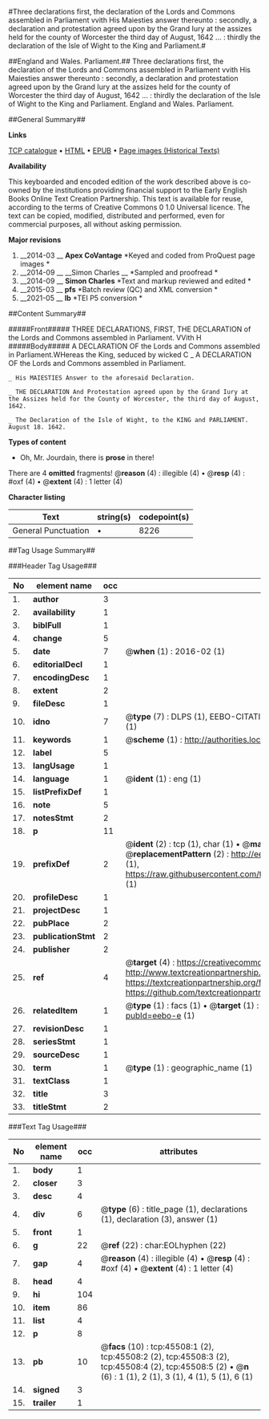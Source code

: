 #Three declarations first, the declaration of the Lords and Commons assembled in Parliament vvith His Maiesties answer thereunto : secondly, a declaration and protestation agreed upon by the Grand Iury at the assizes held for the county of Worcester the third day of August, 1642 ... : thirdly the declaration of the Isle of Wight to the King and Parliament.#

##England and Wales. Parliament.##
Three declarations first, the declaration of the Lords and Commons assembled in Parliament vvith His Maiesties answer thereunto : secondly, a declaration and protestation agreed upon by the Grand Iury at the assizes held for the county of Worcester the third day of August, 1642 ... : thirdly the declaration of the Isle of Wight to the King and Parliament.
England and Wales. Parliament.

##General Summary##

**Links**

[TCP catalogue](http://www.ota.ox.ac.uk/tcp/)  • 
[HTML](http://tei.it.ox.ac.uk/tcp/Texts-HTML/free/A38/A38137.html)  • 
[EPUB](http://tei.it.ox.ac.uk/tcp/Texts-EPUB/free/A38/A38137.epub) • 
[Page images (Historical Texts)](https://historicaltexts.jisc.ac.uk/eebo-10693589e)

**Availability**

This keyboarded and encoded edition of the work described above is co-owned by the
    institutions providing financial support to the Early English Books Online Text Creation
    Partnership. This text is available for reuse, according to the terms of  Creative Commons 0 1.0 Universal
    licence. The text can be copied, modified, distributed and performed, even for commercial
    purposes, all without asking permission.

**Major revisions**

1. __2014-03 __ __Apex CoVantage__ *Keyed and coded from ProQuest page images *
1. __2014-09 __ __Simon Charles __ *Sampled and proofread *
1. __2014-09 __ __Simon Charles__ *Text and markup reviewed and edited *
1. __2015-03 __ __pfs__ *Batch review (QC) and XML conversion *
1. __2021-05 __ __lb__ *TEI P5 conversion *

##Content Summary##

#####Front#####
THREE DECLARATIONS, FIRST, THE DECLARATION of the Lords and Commons assembled in Parliament. VVith H
#####Body#####
A DECLARATION OF the Lords and Commons assembled in Parliament.WHereas the King, seduced by wicked C
    _ A DECLARATION OF the Lords and Commons assembled in Parliament.

    _ His MAIESTIES Answer to the aforesaid Declaration.

    _ THE DECLARATION And Protestation agreed upon by the Grand Iury at the Assizes held for the County of Worcester, the third day of August, 1642.

    _ The Declaration of the Isle of Wight, to the KING and PARLIAMENT. August 18. 1642.

**Types of content**

  * Oh, Mr. Jourdain, there is **prose** in there!

There are 4 **omitted** fragments! 
 @__reason__ (4) : illegible (4)  •  @__resp__ (4) : #oxf (4)  •  @__extent__ (4) : 1 letter (4)

**Character listing**


|Text|string(s)|codepoint(s)|
|---|---|---|
|General Punctuation|•|8226|

##Tag Usage Summary##

###Header Tag Usage###

|No|element name|occ|attributes|
|---|---|---|---|
|1.|__author__|3||
|2.|__availability__|1||
|3.|__biblFull__|1||
|4.|__change__|5||
|5.|__date__|7| @__when__ (1) : 2016-02 (1)|
|6.|__editorialDecl__|1||
|7.|__encodingDesc__|1||
|8.|__extent__|2||
|9.|__fileDesc__|1||
|10.|__idno__|7| @__type__ (7) : DLPS (1), EEBO-CITATION (1), VID (1), EEBO-PROQUEST (1), STC (2), OCLC (1)|
|11.|__keywords__|1| @__scheme__ (1) : http://authorities.loc.gov/ (1)|
|12.|__label__|5||
|13.|__langUsage__|1||
|14.|__language__|1| @__ident__ (1) : eng (1)|
|15.|__listPrefixDef__|1||
|16.|__note__|5||
|17.|__notesStmt__|2||
|18.|__p__|11||
|19.|__prefixDef__|2| @__ident__ (2) : tcp (1), char (1)  •  @__matchPattern__ (2) : ([0-9\-]+):([0-9IVX]+) (1), (.+) (1)  •  @__replacementPattern__ (2) : http://eebo.chadwyck.com/downloadtiff?vid=$1&page=$2 (1), https://raw.githubusercontent.com/textcreationpartnership/Texts/master/tcpchars.xml#$1 (1)|
|20.|__profileDesc__|1||
|21.|__projectDesc__|1||
|22.|__pubPlace__|2||
|23.|__publicationStmt__|2||
|24.|__publisher__|2||
|25.|__ref__|4| @__target__ (4) : https://creativecommons.org/publicdomain/zero/1.0/ (1), http://www.textcreationpartnership.org/docs/. (1), https://textcreationpartnership.org/faq/#faq05 (1), https://github.com/textcreationpartnership (1)|
|26.|__relatedItem__|1| @__type__ (1) : facs (1)  •  @__target__ (1) : https://data.historicaltexts.jisc.ac.uk/view?pubId=eebo-e (1)|
|27.|__revisionDesc__|1||
|28.|__seriesStmt__|1||
|29.|__sourceDesc__|1||
|30.|__term__|1| @__type__ (1) : geographic_name (1)|
|31.|__textClass__|1||
|32.|__title__|3||
|33.|__titleStmt__|2||


###Text Tag Usage###

|No|element name|occ|attributes|
|---|---|---|---|
|1.|__body__|1||
|2.|__closer__|3||
|3.|__desc__|4||
|4.|__div__|6| @__type__ (6) : title_page (1), declarations (1), declaration (3), answer (1)|
|5.|__front__|1||
|6.|__g__|22| @__ref__ (22) : char:EOLhyphen (22)|
|7.|__gap__|4| @__reason__ (4) : illegible (4)  •  @__resp__ (4) : #oxf (4)  •  @__extent__ (4) : 1 letter (4)|
|8.|__head__|4||
|9.|__hi__|104||
|10.|__item__|86||
|11.|__list__|4||
|12.|__p__|8||
|13.|__pb__|10| @__facs__ (10) : tcp:45508:1 (2), tcp:45508:2 (2), tcp:45508:3 (2), tcp:45508:4 (2), tcp:45508:5 (2)  •  @__n__ (6) : 1 (1), 2 (1), 3 (1), 4 (1), 5 (1), 6 (1)|
|14.|__signed__|3||
|15.|__trailer__|1||
